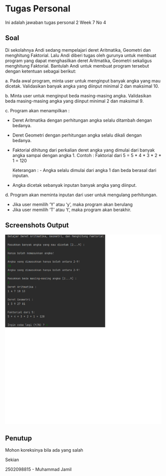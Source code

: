 
# Tugas Personal


Ini adalah jawaban tugas personal 2 Week 7 No 4

## Soal


Di sekolahnya Andi sedang mempelajari deret Aritmatika, Geometri dan menghitung Faktorial.
Lalu Andi diberi tugas oleh gurunya untuk membuat program yang dapat menghasilkan deret Aritmatika, Geometri sekaligus menghitung Faktorial.
Bantulah Andi untuk membuat program tersebut dengan ketentuan sebagai berikut:

a.	Pada awal program, minta user untuk menginput banyak angka yang mau dicetak.
Validasikan banyak angka yang diinput minimal 2 dan maksimal 10.

b.	Minta user untuk menginput beda masing-masing angka.
Validasikan beda masing-masing angka yang diinput minimal 2 dan maksimal 9.

c.	Program akan menampilkan :

-	Deret Aritmatika dengan perhitungan angka selalu ditambah dengan bedanya. 
-	Deret Geometri dengan perhitungan angka selalu dikali dengan bedanya.
-	Faktorial dihitung dari perkalian deret angka yang dimulai dari banyak angka sampai dengan angka 1.
    Contoh : Faktorial dari 5 = 5 * 4 * 3 * 2 * 1 = 120
    
    Keterangan : 	- Angka selalu dimulai dari angka 1 dan beda berasal dari inputan.                
-   Angka dicetak sebanyak inputan banyak angka yang diinput.

d.	Program akan meminta inputan dari user untuk mengulang perhitungan.

-	Jika user memilih ‘Y’ atau ‘y’, maka program akan berulang
-	Jika user memilih ‘T’ atau ‘t’,  maka program akan berakhir.


## Screenshots Output

![App Screenshot](https://github.com/jamilmuh/Tugas-Personal-2/blob/master/src/main/resources/output.png?raw=true)
## Penutup

Mohon koreksinya bila ada yang salah

Sekian

2502098815 - Muhammad Jamil